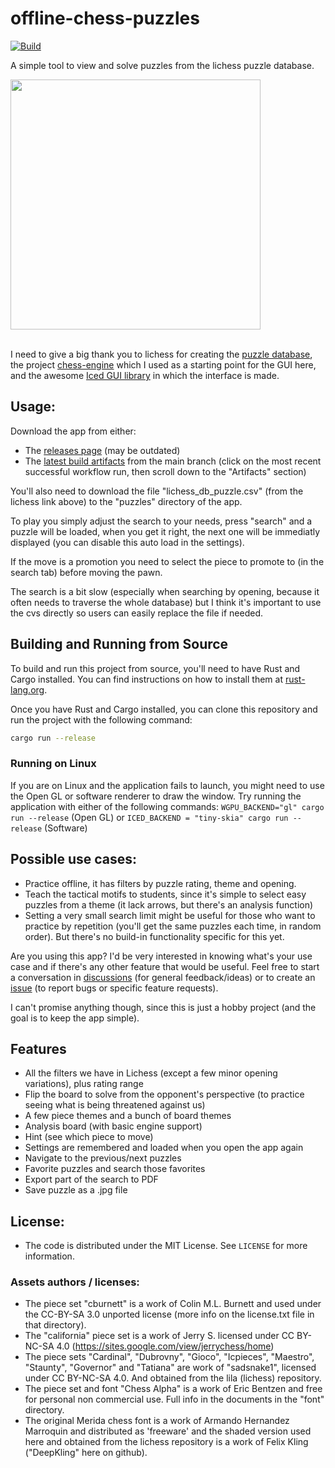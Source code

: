 # offline-chess-puzzles
[![Build](https://github.com/brianch/offline-chess-puzzles/actions/workflows/build.yml/badge.svg)](https://github.com/brianch/offline-chess-puzzles/actions/workflows/build.yml)

A simple tool to view and solve puzzles from the lichess puzzle database.

<img src="https://github.com/brianch/offline-chess-puzzles/assets/5335499/4aff9fa1-28e1-413b-88eb-fad0fcd95389" width="400"/>

<br>I need to give a big thank you to lichess for creating the [puzzle database](https://database.lichess.org/#puzzles), the project [chess-engine](https://github.com/adam-mcdaniel/chess-engine/) which I used as a starting point for the GUI here, and the awesome [Iced GUI library](https://github.com/iced-rs/iced) in which the interface is made.

## Usage:
Download the app from either:
- The [releases page](https://github.com/brianch/offline-chess-puzzles/releases) (may be outdated)
- The [latest build artifacts](https://github.com/brianch/offline-chess-puzzles/actions/workflows/build.yml?query=branch%3Amain+is%3Asuccess) from the main branch (click on the most recent successful workflow run, then scroll down to the "Artifacts" section)

You'll also need to download the file "lichess_db_puzzle.csv" (from the lichess link above) to the "puzzles" directory of the app.

To play you simply adjust the search to your needs, press "search" and a puzzle will be loaded, when you get it right, the next one will be immediatly displayed (you can disable this auto load in the settings).

If the move is a promotion you need to select the piece to promote to (in the search tab) before moving the pawn.

The search is a bit slow (especially when searching by opening, because it often needs to traverse the whole database) but I think it's important to use the cvs directly so users can easily replace the file if needed.

## Building and Running from Source

To build and run this project from source, you'll need to have Rust and Cargo installed. You can find instructions on how to install them at [rust-lang.org](https://www.rust-lang.org/tools/install).

Once you have Rust and Cargo installed, you can clone this repository and run the project with the following command:
```bash
cargo run --release
```

### Running on Linux
If you are on Linux and the application fails to launch, you might need to use the Open GL or software renderer to draw the window. Try running the application with either of the following commands:
`WGPU_BACKEND="gl" cargo run --release` (Open GL)
or
`ICED_BACKEND = "tiny-skia" cargo run --release` (Software)

## Possible use cases:
- Practice offline, it has filters by puzzle rating, theme and opening.
- Teach the tactical motifs to students, since it's simple to select easy puzzles from a theme (it lack arrows, but there's an analysis function)
- Setting a very small search limit might be useful for those who want to practice by repetition (you'll get the same puzzles each time, in random order). But there's no build-in functionality specific for this yet.

Are you using this app? I'd be very interested in knowing what's your use case and if there's any other feature that would be useful. Feel free to start a conversation in [discussions](https://github.com/brianch/offline-chess-puzzles/discussions) (for general feedback/ideas) or to create an [issue](https://github.com/brianch/offline-chess-puzzles/issues) (to report bugs or specific feature requests).

I can't promise anything though, since this is just a hobby project (and the goal is to keep the app simple).

## Features
- All the filters we have in Lichess (except a few minor opening variations), plus rating range
- Flip the board to solve from the opponent's perspective (to practice seeing what is being threatened against us)
- A few piece themes and a bunch of board themes
- Analysis board (with basic engine support)
- Hint (see which piece to move)
- Settings are remembered and loaded when you open the app again
- Navigate to the previous/next puzzles
- Favorite puzzles and search those favorites
- Export part of the search to PDF
- Save puzzle as a .jpg file

## License:
- The code is distributed under the MIT License. See `LICENSE` for more information.<br/>
### Assets authors / licenses:
- The piece set "cburnett" is a work of Colin M.L. Burnett and used under the CC-BY-SA 3.0 unported license (more info on the license.txt file in that directory).
- The "california" piece set is a work of Jerry S. licensed under CC BY-NC-SA 4.0 (https://sites.google.com/view/jerrychess/home)
- The piece sets "Cardinal", "Dubrovny", "Gioco", "Icpieces", "Maestro", "Staunty", "Governor" and "Tatiana" are work of "sadsnake1", licensed under CC BY-NC-SA 4.0. And obtained from the lila (lichess) repository.
- The piece set and font "Chess Alpha" is a work of Eric Bentzen and free for personal non commercial use. Full info in the documents in the "font" directory.
- The original Merida chess font is a work of Armando Hernandez Marroquin and distributed as 'freeware' and the shaded version used here and obtained from the lichess repository is a work of Felix Kling ("DeepKling" here on github).

